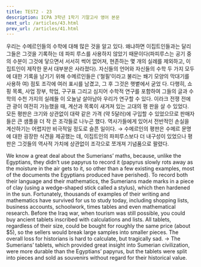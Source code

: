 ```yaml
---
title: TEST2 - 23
description: ICPA 3학년 1학기 기말고사 영어 본문
next_url: /articles/43.html
prev_url: /articles/41.html
---
```


우리는 수메르인들의 수학에 대해 많은 것을 알고 있다. 왜냐하면 이집트인들과는 달리 그들은 그것을 기록하는 데 파피 루스를 사용하지 않았기 때문이다(파피루스는 공기 중의 수분이 그것에 닿으면서 서서히 썩어 없어져, 현존하는 몇 개의 실례를 제외하고, 이집트인이 제작한 문서 대부분은 사라졌다). 자신들의 언어와 자신들의 수학 두 가지 모두에 대한 기록을 남기기 위해 수메르인들은 (‘철필’이라고 불리는 쐐기 모양의 막대기를 사용하 여) 점토 조각에 여러 표시를 남겼고, 그 후 그것은 햇볕에서 굳었 다. 다행히, 쇼핑 목록, 사업 장부, 학업, 구구표 그리고 심지어 수학적 연구를 포함하여 그들의 글과 수학의 수천 가지의 실례들 이 오늘날 살아남아 우리가 연구할 수 있다. 이라크 전쟁 전에 관 광이 여전히 가능했을 때, 계산과 목록이 새겨져 있는 고대의 평 판을 살 수 있었다. 모든 평판은 크기와 상관없이 대략 같은 가격 (약 5달러)에 구입할 수 있었으므로 판매자들은 큰 샘플을 더 작 은 조각들로 나누곤 했다. 역사가들에게 있어서 전반적인 손실을 계산하기는 어렵지만 비극적일 정도로 슬픈 일이다. → 수메르인의 평판은 수메르 문명에 대한 굉장한 식견을 제공했는 데, 이집트인의 파피루스보다 더 내구성이 있었으나 평판은 그것들의 역사적 가치에 상관없이 조각으로 쪼개져 기념품으로 팔렸다.

We know a great deal about the Sumerians’ maths, because, unlike the Egyptians, they didn’t use papyrus to record it (papyrus slowly rots away as the moisture in the air gets to it, so other than a few existing examples, most of the documents the Egyptians produced have perished). To record both their language and their mathematics, the Sumerians made marks in a piece of clay (using a wedge-shaped stick called a stylus), which then hardened in the sun. Fortunately, thousands of examples of their writing and mathematics have survived for us to study today, including shopping lists, business accounts, schoolwork, times tables and even mathematical research. Before the Iraq war, when tourism was still possible, you could buy ancient tablets inscribed with calculations and lists. All tablets, regardless of their size, could be bought for roughly the same price (about $5), so the sellers would break large samples into smaller pieces. The overall loss for historians is hard to calculate, but tragically sad. -> The Sumerians’ tablets, which provided great insight into Sumerian civilization, were more durable than the Egyptians’ papyrus, but the tablets were split into pieces and sold as souvenirs without regard for their historical value.
